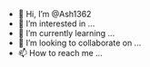 - 👋 Hi, I’m @Ash1362
- 👀 I’m interested in ...
- 🌱 I’m currently learning ...
- 💞️ I’m looking to collaborate on ...
- 📫 How to reach me ...

<!---
Ash1362/Ash1362 is a ✨ special ✨ repository because its `README.md` (this file) appears on your GitHub profile.
You can click the Preview link to take a look at your changes.
This project is a Matlab toolbox for high-resolution and quantitative ultrasound tomography.
For simulation studies, the user needs to run the script:
''ray-based-ultrasound/simulation/examples-simulation.m''
____________________________________________________________________________


This is a test version for running by Dr. Yixuan Wu at University of Johns Hopkins.
____________________________________________________________________________
